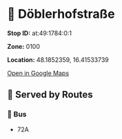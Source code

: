 # 🚉 Döblerhofstraße


**Stop ID:** at:49:1784:0:1

**Zone:** 0100

**Location:** 48.1852359, 16.41533739

[Open in Google Maps](https://www.google.com/maps?q=48.1852359,16.41533739)

## 🚆 Served by Routes

### 🚌 Bus
- 72A